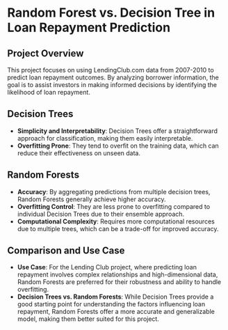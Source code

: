 # Random Forest vs. Decision Tree in Loan Repayment Prediction

## Project Overview
This project focuses on using LendingClub.com data from 2007-2010 to predict loan repayment outcomes. By analyzing borrower information, the goal is to assist investors in making informed decisions by identifying the likelihood of loan repayment.

## Decision Trees
- **Simplicity and Interpretability**: Decision Trees offer a straightforward approach for classification, making them easily interpretable.
- **Overfitting Prone**: They tend to overfit on the training data, which can reduce their effectiveness on unseen data.

## Random Forests
- **Accuracy**: By aggregating predictions from multiple decision trees, Random Forests generally achieve higher accuracy.
- **Overfitting Control**: They are less prone to overfitting compared to individual Decision Trees due to their ensemble approach.
- **Computational Complexity**: Requires more computational resources due to multiple trees, which can be a trade-off for improved accuracy.

## Comparison and Use Case
- **Use Case**: For the Lending Club project, where predicting loan repayment involves complex relationships and high-dimensional data, Random Forests are preferred for their robustness and ability to handle overfitting.
- **Decision Trees vs. Random Forests**: While Decision Trees provide a good starting point for understanding the factors influencing loan repayment, Random Forests offer a more accurate and generalizable model, making them better suited for this project.
